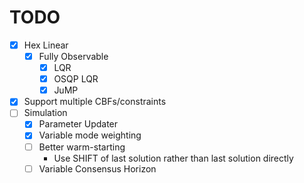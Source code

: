 # TODO

- [x] Hex Linear
  - [x] Fully Observable
    - [x] LQR
    - [x] OSQP LQR
    - [x] JuMP
- [x] Support multiple CBFs/constraints
- [ ] Simulation
  - [x] Parameter Updater
  - [x] Variable mode weighting
  - [ ] Better warm-starting
    - Use SHIFT of last solution rather than last solution directly
  - [ ] Variable Consensus Horizon
